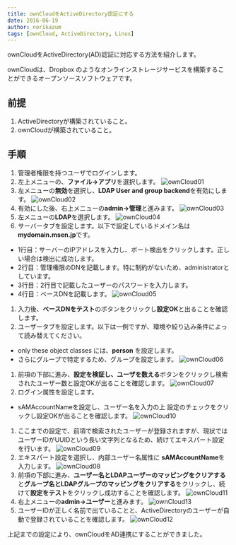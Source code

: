 ```yaml
---
title: ownCloudをActiveDirectory認証にする
date: 2016-06-19
author: norikazum
tags: [ownCloud, ActiveDirectory, Linux]
---
```


ownCloudをActiveDirectory(AD)認証に対応する方法を紹介します。

ownCloudは、Dropbox のようなオンラインストレージサービスを構築することができるオープンソースソフトウェアです。

## 前提
1. ActiveDirectoryが構築されていること。
1. ownCloudが構築されていること。

## 手順
1. 管理者権限を持つユーザでログインします。
1. 左上メニューの、**ファイル→アプリ**を選択します。
![ownCloud01](images/owncloud-active-directory-authentication-1.png)
1. 左メニューの**無効**を選択し、**LDAP User and group backend**を有効にします。
![ownCloud02](images/owncloud-active-directory-authentication-2.png)
1. 有効にした後、右上メニューの**admin→管理**と進みます。
![ownCloud03](images/owncloud-active-directory-authentication-3.png)
1. 左メニューの**LDAP**を選択します。
![ownCloud04](images/owncloud-active-directory-authentication-4.png)
1. サーバータブを設定します。以下で設定しているドメイン名は**mydomain.msen.jp**です。
  - 1行目：サーバーのIPアドレスを入力し、ポート検出をクリックします。正しい場合は検出に成功します。
  - 2行目：管理権限のDNを記載します。特に制約がないため、administratorとしています。
  - 3行目：2行目で記載したユーザーのパスワードを入力します。
  - 4行目：ベースDNを記載します。
![ownCloud05](images/owncloud-active-directory-authentication-5.png)
1. 入力後、**ベースDNをテスト**のボタンをクリックし**設定OK**と出ることを確認します。
1. ユーザータブを設定します。以下は一例ですが、環境や絞り込み条件によって読み替えてください。
  - only these object classes には、**person** を設定します。
  - さらにグループで特定するため、グループを設定します。
![ownCloud06](images/owncloud-active-directory-authentication-6.png)
1. 前項の下部に進み、**設定を検証し、ユーザを数える**ボタンをクリックし検索されたユーザー数と設定OKが出ることを確認します。
![ownCloud07](images/owncloud-active-directory-authentication-7.png)
1. ログイン属性を設定します。
  - sAMAccountNameを設定し、ユーザー名を入力の上 設定のチェックをクリックし設定OKが出ることを確認します。
![ownCloud10](images/owncloud-active-directory-authentication-8.png)
1. ここまでの設定で、前項で検索されたユーザーが登録されますが、現状ではユーザーIDがUUIDという長い文字列となるため、続けてエキスパート設定を行います。
![ownCloud09](images/owncloud-active-directory-authentication-9.png)
1. エキスパート設定を選択し、内部ユーザー名属性に **sAMAccountName**を入力します。
![ownCloud08](images/owncloud-active-directory-authentication-10.png)
1. 前項の下部に進み、**ユーザー名とLDAPユーザーのマッピングをクリアする**と**グループ名とLDAPグループのマッピングをクリアする**をクリックし、続けて**設定をテスト**をクリックし成功することを確認します。
![ownCloud11](images/owncloud-active-directory-authentication-11.png)
1. 右上メニューの**admin→ユーザー**と進みます。
![ownCloud13](images/owncloud-active-directory-authentication-12.png)
1. ユーザーIDが正しく名前で出ていることと、ActiveDirectoryのユーザーが自動で登録されていることを確認します。
![ownCloud12](images/owncloud-active-directory-authentication-13.png)

上記までの設定により、ownCloudをAD連携にすることができました。